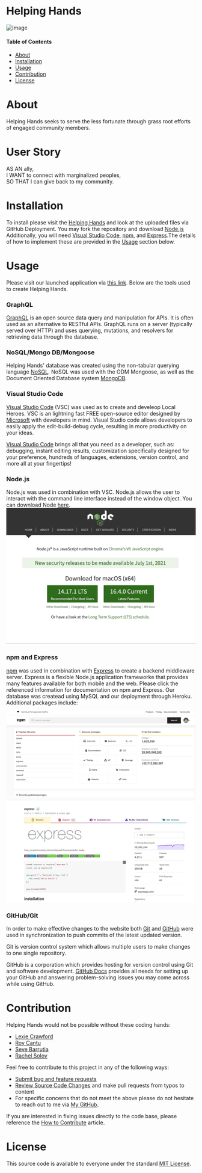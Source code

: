 # Helping Hands
![image](https://user-images.githubusercontent.com/10663977/131276866-fb4b89ed-38b3-4909-9597-8d3805bb68cb.png)

#### Table of Contents

- [About](#About)
- [Installation](#Installation)
- [Usage](#Usage)
- [Contribution](#Contribution)
- [License](#License)

# About
Helping Hands seeks to serve the less fortunate through grass root efforts of engaged community members.

# User Story
AS AN ally,<br>
I WANT to connect with marginalized peoples, <br>
SO THAT I can give back to my community.

# Installation
To install please visit the [Helping Hands](https://github.com/r0yster/helping-hands) and look at the uploaded files via GitHub Deployment. You may fork the repository and download [Node.js](https://nodejs.org/en/) Additionally, you will need [Visual Studio Code](https://code.visualstudio.com/), [npm](https://www.npmjs.com/), and [Express](https://www.npmjs.com/package/express).The details of how to implement these are provided in the [Usage](#Usage) section below.

# Usage   
Please visit our launched application via [this link](https://helping-hands-deux.herokuapp.com/). Below are the tools used to create Helping Hands.


### GraphQL
[GraphQL](https://graphql.org/) is an open source data query and manipulation for APIs. It is often used as an alternative to RESTful APIs. GraphQL runs on a server (typically served over HTTP) and uses querying, mutations, and resolvers for retrieving data through the database.



### NoSQL/Mongo DB/Mongoose
Helping Hands' database was created using the non-tabular querying language [NoSQL](https://www.mongodb.com/nosql-explained). NoSQL was used with the ODM Mongoose, as well as the Document Oriented Database system [MongoDB](https://www.mongodb.com/).

### Visual Studio Code
[Visual Studio Code](https://code.visualstudio.com/) (VSC) was used as to create and develeop Local Heroes. VSC is an lightning fast FREE open-source editor designed by [Microsoft](https://www.microsoft.com/en-us/) with developers in mind. Visual Studio code allows developers to easily apply the edit-build-debug cycle, resulting in more productivity on your ideas.

[Visual Studio Code](https://code.visualstudio.com/) brings all that you need as a developer, such as: debugging, instant editing results, customization specifically designed for your preference, hundreds of languages, extensions, version control, and more all at your fingertips!
### Node.js

Node.js was used in combination with VSC. Node.js allows the user to interact with the command line interface instead of the window object. You can download Node [here](https://nodejs.org/en/).
![](Assets/node.jpg)

### npm and Express

[npm](https://www.npmjs.com/package/inquirer) was used in combination with [Express](https://expressjs.com/) to create a backend middleware server. Express is a flexible Node.js application frameworke that provides many features available for both mobile and the web. Please click the referenced information for documentation on npm and Express. Our database was createad using MySQL and our deployment through Heroku. Additional packages include:

![](Assets/npm.JPG)
![](Assets/express.JPG)


### GitHub/Git

In order to make effective changes to the website both [Git](https://gitforwindows.org/) and [GitHub](https://github.com/) were used in synchronization to push commits of the latest updated version.

Git is version control system which allows multiple users to make changes to one single repository.

GitHub is a corporation which provides hosting for version control using Git and software development. [GitHub Docs](https://docs.github.com/en/free-pro-team@latest/github/setting-up-and-managing-your-github-user-account/managing-user-account-settings) provides all needs for setting up your GitHub and answering problem-solving issues you may come across while using GitHub.


# Contribution
Helping Hands would not be possible without these coding hands:

- [Lexie Crawford](https://github.com/lexcraw4d)
- [Roy Cantu](https://github.com/r0yster)
- [Seve Barrutia](https://github.com/SeveBa)
- [Rachel Solov](https://github.com/rsolov23)

Feel free to contribute to this project in any of the following ways:

- [Submit bug and feature requests](https://github.com/r0yster/helping-hands/issues)
- [Review Source Code Changes](https://github.com/r0yster/helping-hands/pulls) and make pull requests from typos to content
- For specific concerns that do not meet the above please do not hesitate to reach out to me via [My GitHub](urlhere).

If you are interested in fixing issues directly to the code base, please reference the [How to Contribute](https://github.com/microsoft/vscode/wiki/How-to-Contribute) article.

# License

This source code is available to everyone under the standard [MIT License](https://github.com/microsoft/vscode/blob/master/LICENSE.txt).


